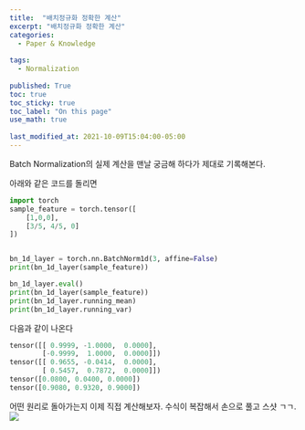 ```yaml
---
title:  "배치정규화 정확한 계산"
excerpt: "배치정규화 정확한 계산"
categories:
  - Paper & Knowledge
  
tags:
  - Normalization
 
published: True
toc: true
toc_sticky: true
toc_label: "On this page"
use_math: true
    
last_modified_at: 2021-10-09T15:04:00-05:00
---
```


Batch Normalization의 실제 계산을 맨날 궁금해 하다가 제대로 기록해본다. 

아래와 같은 코드를 돌리면
```python
import torch
sample_feature = torch.tensor([
    [1,0,0],
    [3/5, 4/5, 0]
])


bn_1d_layer = torch.nn.BatchNorm1d(3, affine=False)
print(bn_1d_layer(sample_feature))

bn_1d_layer.eval()
print(bn_1d_layer(sample_feature))
print(bn_1d_layer.running_mean)
print(bn_1d_layer.running_var)
```

다음과 같이 나온다
```python
tensor([[ 0.9999, -1.0000,  0.0000],
        [-0.9999,  1.0000,  0.0000]])
tensor([[ 0.9655, -0.0414,  0.0000],
        [ 0.5457,  0.7872,  0.0000]])
tensor([0.0800, 0.0400, 0.0000])
tensor([0.9080, 0.9320, 0.9000])
```

어떤 원리로 돌아가는지 이제 직접 계산해보자. 수식이 복잡해서 손으로 풀고 스샷 ㄱㄱ.
![](/assets/images/2021-10-09-BatchNorm/1.jpg)